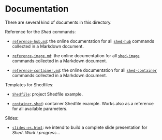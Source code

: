 # Documentation

There are several kind of documents in this directory.

Reference for the _Shed_ commands:

* [`reference-hub.md`](reference-hub.md): the online documentation for all [`shed-hub`](../shed-hub) commands collected in a Markdown document.

* [`reference-image.md`](reference-image.md): the online documentation for all [`shed-image`](../shed-image) commands collected in a Markdown document.

* [`reference-container.md`](reference-container.md): the online documentation for all [`shed-container`](../shed-container) commands collected in a Markdown document.

Templates for Shedfiles:

* [`Shedfile`](Shedfile): project Shedfile example.

* [`container.shed`](container.shed): container Shedfile example. Works also as a reference for all available parameters.

Slides:

* [`slides-es.html`](slides-es.html): we intend to build a  complete slide presentation for _Shed_. _Work i progress_&hellip;

<!--
vim:syntax=markdown:et:ts=4:sw=4:ai
-->

